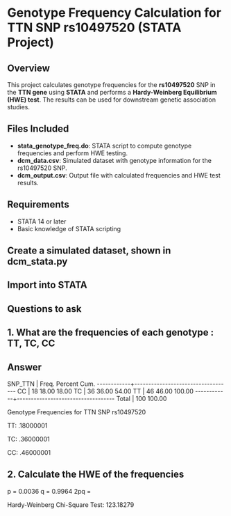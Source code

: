 # Genotype Frequency Calculation for TTN SNP rs10497520 (STATA Project)

## Overview
This project calculates genotype frequencies for the **rs10497520** SNP in the **TTN gene** using **STATA** and performs a **Hardy-Weinberg Equilibrium (HWE) test**. The results can be used for downstream genetic association studies.

## Files Included
- **stata_genotype_freq.do**: STATA script to compute genotype frequencies and perform HWE testing.
- **dcm_data.csv**: Simulated dataset with genotype information for the rs10497520 SNP.
- **dcm_output.csv**: Output file with calculated frequencies and HWE test results.

## Requirements
- STATA 14 or later
- Basic knowledge of STATA scripting


## Create a simulated dataset, shown in dcm_stata.py

## Import into STATA





## Questions to ask

## 1. What are the frequencies of each genotype : TT, TC, CC

## Answer

 SNP_TTN |      Freq.     Percent        Cum.
------------+-----------------------------------
         CC |         18       18.00       18.00
         TC |         36       36.00       54.00
         TT |         46       46.00      100.00
------------+-----------------------------------
      Total |        100      100.00


Genotype Frequencies for TTN SNP rs10497520

TT: .18000001

TC: .36000001

CC: .46000001

## 2. Calculate the HWE of the frequencies

p = 0.0036
q = 0.9964
2pq = 

Hardy-Weinberg Chi-Square Test: 123.18279

